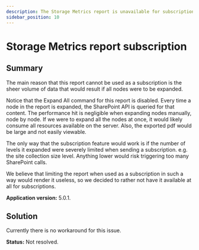```yaml
---
description: The Storage Metrics report is unavailable for subscriptions.
sidebar_position: 10
---
```


# Storage Metrics report subscription

## **Summary**

The main reason that this report cannot be used as a subscription is the sheer volume of data that would result if all nodes were to be expanded.

Notice that the Expand All command for this report is disabled. Every time a node in the report is expanded, the SharePoint API is queried for that content. The performance hit is negligible when expanding nodes manually, node by node. If we were to expand all the nodes at once, it would likely consume all resources available on the server. Also, the exported pdf would be large and not easily viewable.

The only way that the subscription feature would work is if the number of levels it expanded were severely limited when sending a subscription. e.g. the site collection size level. Anything lower would risk triggering too many SharePoint calls.

We believe that limiting the report when used as a subscription in such a way would render it useless, so we decided to rather not have it available at all for subscriptions.

**Application version:** 5.0.1.

## **Solution**

Currently there is no workaround for this issue.

**Status:** Not resolved.

